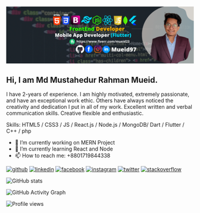 ![](https://raw.githubusercontent.com/Mueid97/Mueid97/main/mueid.png)
## Hi, I am Md Mustahedur Rahman Mueid.
I have 2-years of experience. I am highly motivated, extremely passionate, and have an exceptional work ethic. Others have always noticed the creativity and dedication I put in all of my work. Excellent written and verbal communication skills. Creative flexible and enthusiastic.

Skills: HTML5 / CSS3 / JS / React.js / Node.js / MongoDB/ Dart / Flutter / C++ / php

- 🔭 I’m currently working on MERN Project 
- 🌱 I’m currently learning React and Node 
- 📫 How to reach me: +8801719844338 


[<img src='https://cdn.jsdelivr.net/npm/simple-icons@3.0.1/icons/github.svg' alt='github' height='40'>](https://github.com/Mueid97)  [<img src='https://cdn.jsdelivr.net/npm/simple-icons@3.0.1/icons/linkedin.svg' alt='linkedin' height='40'>](https://www.linkedin.com/in/www.linkedin.com/in/mueid97/)  [<img src='https://cdn.jsdelivr.net/npm/simple-icons@3.0.1/icons/facebook.svg' alt='facebook' height='40'>](https://www.facebook.com/https://www.facebook.com/Mueid97)  [<img src='https://cdn.jsdelivr.net/npm/simple-icons@3.0.1/icons/instagram.svg' alt='instagram' height='40'>](https://www.instagram.com/mueid97/)  [<img src='https://cdn.jsdelivr.net/npm/simple-icons@3.0.1/icons/twitter.svg' alt='twitter' height='40'>](https://twitter.com/mueid97)  [<img src='https://cdn.jsdelivr.net/npm/simple-icons@3.0.1/icons/stackoverflow.svg' alt='stackoverflow' height='40'>](https://stackoverflow.com/users/mueid97)  

![GitHub stats](https://github-readme-stats.vercel.app/api?username=Mueid97&show_icons=true&theme=radical)

![GitHub Activity Graph](https://activity-graph.herokuapp.com/graph?username=Mueid97)  

![Profile views](https://gpvc.arturio.dev/Mueid97)  

